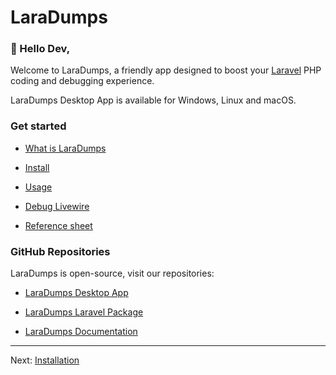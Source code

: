 # LaraDumps

### 👋 Hello Dev,

Welcome to LaraDumps, a friendly app designed to boost your [Laravel](https://laravel.com) PHP coding and debugging experience.

LaraDumps Desktop App is available for Windows, Linux and macOS.

### Get started

- [What is LaraDumps](get-started/what-is-laradumps)

- [Install](get-started/installation)

- [Usage](debug/usage)

- [Debug Livewire](debug/livewire)

- [Reference sheet](debug/reference-sheet)

### GitHub Repositories

LaraDumps is open-source, visit our repositories:

- [LaraDumps Desktop App](https://github.com/laradumps/app)

- [LaraDumps Laravel Package](https://github.com/laradumps/laradumps)

- [LaraDumps Documentation](https://github.com/laradumps/laradumps-docs)

---

Next: [Installation](get-started/installation.md "Installation")
